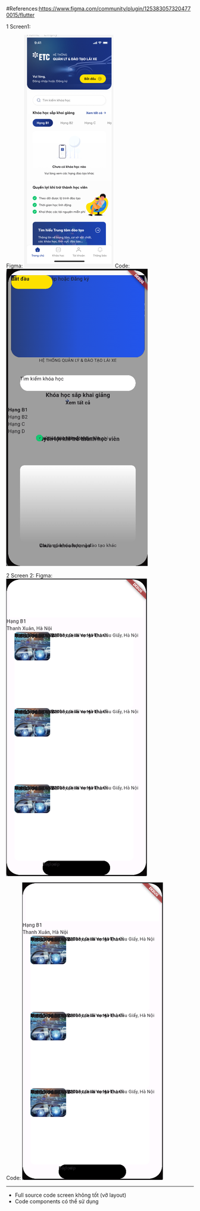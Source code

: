 #References:https://www.figma.com/community/plugin/1253830573204770015/flutter

1 Screen1:

Figma:
![](2024-01-30-10-15-59.png)
Code:
![](2024-01-30-10-15-49.png)

2 Screen 2:
Figma:
![](2024-01-30-10-22-46.png)

Code:
![](2024-01-30-10-22-52.png)

---

- Full source code screen không tốt (vỡ layout)
- Code components có thể sử dụng
